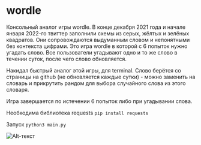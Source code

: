 # wordle
Консольный аналог игры wordle.
В конце декабря 2021 года и начале января 2022-го твиттер заполнили схемы из серых, жёлтых и зелёных квадратов. Они сопровождаются выдуманным словом и непонятными без контекста цифрами. Это игра wordle в которой с 6 попыток нужно угадать слово. Все пользователи угадывают одно и то же слово в течении суток, после чего слово обновляется.

Накидал быстрый аналог этой игры, для terminal. Слово берётся со страницы на github (не обновляется каждые сутки) - можно заменить на словарь и прикрутить рандом для выбора случайного слова из этого словаря. 

Игра завершается по истечении 6 попыток либо при угадывании слова.

Необходима библиотека requests 
```pip install requests```

Запуск
```python3 main.py```

![Alt-текст](./screen.png "Скриншот игры")
